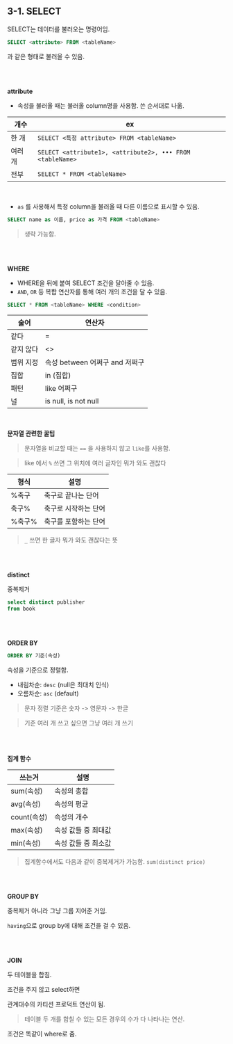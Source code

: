 ## 3-1. SELECT

SELECT는 데이터를 불러오는 명령어임.

```sql
SELECT <attribute> FROM <tableName>
```

과 같은 형태로 불러올 수 있음.

<br>

<br>

**attribute**

- 속성을 불러올 때는 불러올 column명을 사용함. 쓴 순서대로 나옮.

|개수|ex|
|--|--|
|한 개|`SELECT <특정 attribute> FROM <tableName>`|
|여러 개|`SELECT <attribute1>, <attribute2>, ••• FROM <tableName>`|
|전부|`SELECT * FROM <tableName>`|

<br>

- `as` 를 사용해서 특정 column을 불러올 때 다른 이름으로 표시할 수 있음.

```sql
SELECT name as 이름, price as 가격 FROM <tableName>
```

> 생략 가능함.

<br>

<br>

**WHERE**

- WHERE을 뒤에 붙여 SELECT 조건을 달아줄 수 있음.
- `AND`, `OR` 등 복합 연산자를 통해 여러 개의 조건을 달 수 있음.

```sql
SELECT * FROM <tableName> WHERE <condition>
```

|술어|연산자|
|---|---|
|같다|=|
|같지 않다|<>|
|범위 지정|속성 between 어쩌구 and 저쩌구|
|집합|in (집합)|
|패턴|like 어쩌구|
|널|is null, is not null|


<br>

**문자열 관련한 꿀팁**

> 문자열을 비교할 때는 `==` 을 사용하지 않고 `like`를 사용함.

> like 에서 `%` 쓰면 그 위치에 여러 글자인 뭐가 와도 괜찮다

|형식|설명|
|---|---|
|%축구|축구로 끝나는 단어|
|축구%|축구로 시작하는 단어|
|%축구%|축구를 포함하는 단어|

> `_` 쓰면 한 글자 뭐가 와도 괜찮다는 뜻

<br>

<br>


**distinct**

중복제거

```sql
select distinct publisher
from book
```

<br>

<br>

**ORDER BY**

```sql
ORDER BY 기준(속성)
```

속성을 기준으로 정렬함.

- 내림차순: `desc` (null은 최대치 인식)
- 오름차순: `asc` (default)

> 문자 정렬 기준은 숫자 -> 영문자 -> 한글

> 기준 여러 개 쓰고 싶으면 그냥 여러 개 쓰기

<br>

<br>

**집계 함수**

|쓰는거|설명|
|---|---|
|sum(속성)|속성의 총합|
|avg(속성)|속성의 평균|
|count(속성)|속성의 개수|
|max(속성)|속성 값들 중 최대값|
|min(속성)|속성 값들 중 최소값|

> 집계함수에서도 다음과 같이 중복제거가 가능함. `sum(distinct price)`

<br>

<br>


**GROUP BY**

중복제거 아니라 그냥 그룹 지어준 거임.

`having`으로 group by에 대해 조건을 걸 수 있음.

<br>

<br>

**JOIN**

두 테이블을 합침.

조건을 주지 않고 select하면

관계대수의 카티션 프로덕트 연산이 됨.

> 테이블 두 개를 합칠 수 있는 모든 경우의 수가 다 나타나는 연산.

조건은 똑같이 where로 줌.